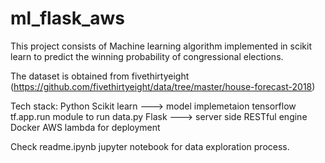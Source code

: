 # ml_flask_aws
This project consists of Machine learning algorithm implemented in scikit learn to predict the winning probability of congressional elections.

The dataset is obtained from fivethirtyeight (https://github.com/fivethirtyeight/data/tree/master/house-forecast-2018)

Tech stack: 
Python Scikit learn ---> model implemetaion
tensorflow tf.app.run module to run data.py
Flask ---> server side RESTful engine
Docker 
AWS lambda for deployment

Check readme.ipynb jupyter notebook for data exploration process.


